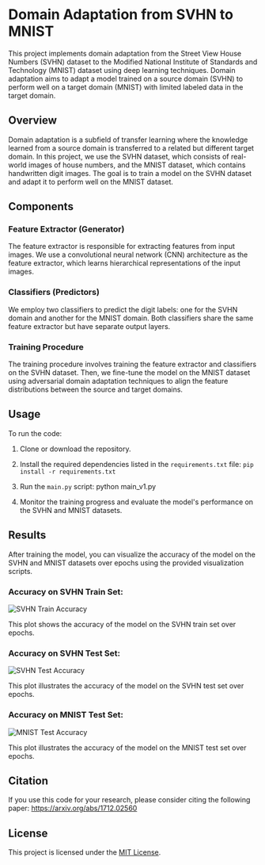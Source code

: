 # Domain Adaptation from SVHN to MNIST

This project implements domain adaptation from the Street View House Numbers (SVHN) dataset to the Modified National Institute of Standards and Technology (MNIST) dataset using deep learning techniques. Domain adaptation aims to adapt a model trained on a source domain (SVHN) to perform well on a target domain (MNIST) with limited labeled data in the target domain.

## Overview

Domain adaptation is a subfield of transfer learning where the knowledge learned from a source domain is transferred to a related but different target domain. In this project, we use the SVHN dataset, which consists of real-world images of house numbers, and the MNIST dataset, which contains handwritten digit images. The goal is to train a model on the SVHN dataset and adapt it to perform well on the MNIST dataset.

## Components

### Feature Extractor (Generator)

The feature extractor is responsible for extracting features from input images. We use a convolutional neural network (CNN) architecture as the feature extractor, which learns hierarchical representations of the input images.

### Classifiers (Predictors)

We employ two classifiers to predict the digit labels: one for the SVHN domain and another for the MNIST domain. Both classifiers share the same feature extractor but have separate output layers.

### Training Procedure

The training procedure involves training the feature extractor and classifiers on the SVHN dataset. Then, we fine-tune the model on the MNIST dataset using adversarial domain adaptation techniques to align the feature distributions between the source and target domains.

## Usage

To run the code:

1. Clone or download the repository.

2. Install the required dependencies listed in the `requirements.txt` file:
```pip install -r requirements.txt```

3. Run the `main.py` script:
python main_v1.py

5. Monitor the training progress and evaluate the model's performance on the SVHN and MNIST datasets.

## Results

After training the model, you can visualize the accuracy of the model on the SVHN and MNIST datasets over epochs using the provided visualization scripts.

### Accuracy on SVHN Train Set:

![SVHN Train Accuracy](results/__results___23_0.png)

This plot shows the accuracy of the model on the SVHN train set over epochs.

### Accuracy on SVHN Test Set:

![SVHN Test Accuracy](results/__results___24_0.png)

This plot illustrates the accuracy of the model on the SVHN test set over epochs.

### Accuracy on MNIST Test Set:

![MNIST Test Accuracy](results/__results___24_0.png)

This plot illustrates the accuracy of the model on the MNIST test set over epochs.

## Citation

If you use this code for your research, please consider citing the following paper:
https://arxiv.org/abs/1712.02560

## License

This project is licensed under the [MIT License](LICENSE.txt).
